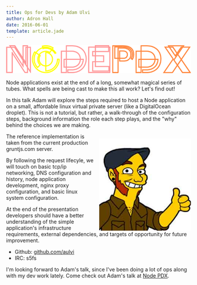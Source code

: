 ```yaml
---
title: Ops for Devs by Adam Ulvi
author: Adron Hall
date: 2016-06-01
template: article.jade
---
```

[![Node PDX 2016](nodepdx-2016-logo.png)](http://nodepdx.org)

Node applications exist at the end of a long, somewhat magical series of tubes. What spells are being cast to make this all work? Let's find out!

In this talk Adam will explore the steps required to host a Node application on a small, affordable linux virtual private server (like a DigitalOcean droplet). This is not a tutorial, but rather, a walk-through of the configuration steps, background information the role each step plays, and the "why" behind the choices we are making.

<span class="more"></span>

<img class="image" src="adamulvi.jpg" style="float: right;margin-left: 15px;margin-top: 15px;" />

The reference implementation is taken from the current production gruntjs.com server.

By following the request lifecyle, we will touch on basic tcp/ip networking, DNS configuration and history, node application development, nginx proxy configuration, and basic linux system configuration.

At the end of the presentation developers should have a better understanding of the simple application's infrastructure requirements, external dependencies, and targets of opportunity for future improvement.

* Github: [github.com/aulvi](http://github.com/aulvi)
* IRC: s5fs

I'm looking forward to Adam's talk, since I've been doing a lot of ops along with my dev work lately. Come check out Adam's talk at <a href="http://nodepdx.org/#tickets" target="_blank">Node PDX</a>.